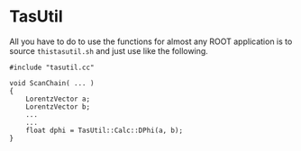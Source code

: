 # TasUtil

All you have to do to use the functions for almost any ROOT application is to source ```thistasutil.sh``` and just use like the following.

    #include "tasutil.cc"

    void ScanChain( ... )
    {
        LorentzVector a;
        LorentzVector b;
        ...
        ...
        float dphi = TasUtil::Calc::DPhi(a, b);
    }
